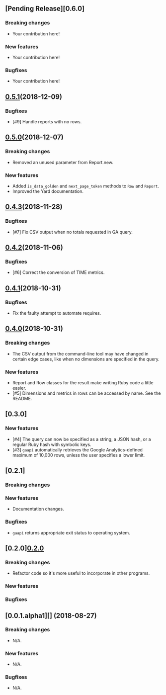 ## [Pending Release][0.6.0]

### Breaking changes

* Your contribution here!

### New features

* Your contribution here!

### Bugfixes

* Your contribution here!

## [0.5.1][](2018-12-09)

### Bugfixes

* [#9] Handle reports with no rows.

## [0.5.0][](2018-12-07)

### Breaking changes

* Removed an unused parameter from Report.new.

### New features

* Added `is_data_golden` and `next_page_token` methods to `Row` and `Report`.
* Improved the Yard documentation.

## [0.4.3][](2018-11-28)

### Bugfixes

* [#7] Fix CSV output when no totals requested in GA query.

## [0.4.2][](2018-11-06)

### Bugfixes

* [#6] Correct the conversion of TIME metrics.

## [0.4.1][](2018-10-31)

### Bugfixes

* Fix the faulty attempt to automate requires.

## [0.4.0][](2018-10-31)

### Breaking changes

* The CSV output from the command-line tool may have changed in certain edge cases, like when no dimensions are specified in the query.

### New features

* Report and Row classes for the result make writing Ruby code a little easier.
* [#5] Dimensions and metrics in rows can be accessed by name. See the README.

## [0.3.0][](2018-10-23)

### New features

* [#4] The query can now be specified as a string, a JSON hash, or a regular Ruby hash with symbolic keys.
* [#3] `gaapi` automatically retrieves the Google Analytics-defined maximum of 10,000 rows, unless the user specifies a lower limit.

## [0.2.1][](2018-09-07)

### Breaking changes

### New features

* Documentation changes.

### Bugfixes

* `gaapi` returns appropriate exit status to operating system.

## [0.2.0][0.2.0](2018-09-06)

### Breaking changes

* Refactor code so it's more useful to incorporate in other programs.

### New features

### Bugfixes

## [0.0.1.alpha1][] (2018-08-27)

### Breaking changes

* N/A.

### New features

* N/A.

### Bugfixes

* N/A.

[Pending Release]: https://github.com/weenhanceit/gaapi/compare/v0.5.1...HEAD
[0.5.1]: https://github.com/weenhanceit/gaapi/compare/v0.5.0...v0.5.1
[0.5.0]: https://github.com/weenhanceit/gaapi/compare/v0.4.3...v0.5.0
[0.4.3]: https://github.com/weenhanceit/gaapi/compare/v0.4.2...v0.4.3
[0.4.2]: https://github.com/weenhanceit/gaapi/compare/v0.4.1...v0.4.2
[0.4.1]: https://github.com/weenhanceit/gaapi/compare/v0.4.0...v0.4.1
[0.4.0]: https://github.com/weenhanceit/gaapi/compare/v0.3.0...v0.4.0
